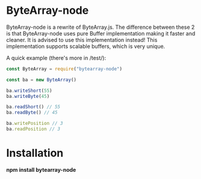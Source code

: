 # ByteArray-node

ByteArray-node is a rewrite of ByteArray.js. The difference between these 2 is that ByteArray-node uses pure Buffer implementation making it faster and cleaner. It is advised to use this implementation instead! This implementation supports scalable buffers, which is very unique.

A quick example (there's more in /test/):

```javascript
const ByteArray = require("bytearray-node")

const ba = new ByteArray()

ba.writeShort(55)
ba.writeByte(45)

ba.readShort() // 55
ba.readByte() // 45

ba.writePosition // 3
ba.readPosition // 3
```

# Installation

**npm install bytearray-node**
